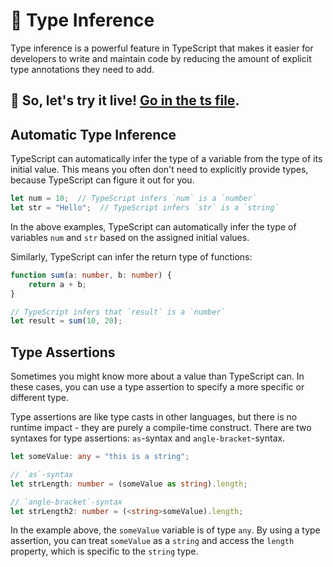 # 🧠 Type Inference

Type inference is a powerful feature in TypeScript that makes it easier for developers to write and maintain code by reducing the amount of explicit type annotations they need to add.

## 🎯 So, let's try it live! [Go in the ts file](./typeInference.ts).

## Automatic Type Inference

TypeScript can automatically infer the type of a variable from the type of its initial value. This means you often don't need to explicitly provide types, because TypeScript can figure it out for you.

```typescript
let num = 10;  // TypeScript infers `num` is a `number`
let str = "Hello";  // TypeScript infers `str` is a `string`
```

In the above examples, TypeScript can automatically infer the type of variables `num` and `str` based on the assigned initial values.

Similarly, TypeScript can infer the return type of functions:

```typescript
function sum(a: number, b: number) {
    return a + b;
}

// TypeScript infers that `result` is a `number`
let result = sum(10, 20);
```

## Type Assertions

Sometimes you might know more about a value than TypeScript can. In these cases, you can use a type assertion to specify a more specific or different type.

Type assertions are like type casts in other languages, but there is no runtime impact - they are purely a compile-time construct. There are two syntaxes for type assertions: `as`-syntax and `angle-bracket`-syntax.

```typescript
let someValue: any = "this is a string";

// `as`-syntax
let strLength: number = (someValue as string).length;

// `angle-bracket`-syntax
let strLength2: number = (<string>someValue).length;
```

In the example above, the `someValue` variable is of type `any`. By using a type assertion, you can treat `someValue` as a `string` and access the `length` property, which is specific to the `string` type.
